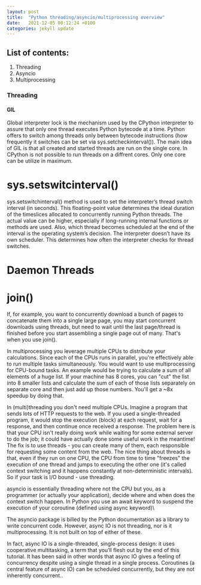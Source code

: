 ```yaml
---
layout: post
title:  "Python threading/asyncio/multiprocessing overview"
date:   2021-12-05 00:12:24 +0100
categories: jekyll update
---
```


## List of contents:
1. Threading
2. Asyncio
3. Multiprocessing

### Threading
#### GIL
Global interpreter lock is the mechanism used by the CPython interpreter to assure that only one thread executes Python bytecode at a time. Python offers to switch among threads only between bytecode instructions (how frequently it switches can be set via sys.setcheckinterval()).
The main idea of GIL is that all created and started threads are run on the single core. In CPython is not possible to run threads on a diffrent cores. Only one core can be utilize in maximum.

# sys.setswitcinterval()
sys.setswitchinterval() method is used to set the interpreter’s thread switch interval (in seconds). This floating-point value determines the ideal duration of the timeslices allocated to concurrently running Python threads. The actual value can be higher, especially if long-running internal functions or methods are used. Also, which thread becomes scheduled at the end of the interval is the operating system’s decision. The interpreter doesn’t have its own scheduler. This determines how often the interpreter checks for thread switches.

# Daemon Threads

# join()
If, for example, you want to concurrently download a bunch of pages to concatenate them into a single large page, you may start concurrent downloads using threads, but need to wait until the last page/thread is finished before you start assembling a single page out of many. That's when you use join().

In multiprocessing you leverage multiple CPUs to distribute your calculations. Since each of the CPUs runs in parallel, you're effectively able to run multiple tasks simultaneously. You would want to use multiprocessing for CPU-bound tasks. An example would be trying to calculate a sum of all elements of a huge list. If your machine has 8 cores, you can "cut" the list into 8 smaller lists and calculate the sum of each of those lists separately on separate core and then just add up those numbers. You'll get a ~8x speedup by doing that.

In (multi)threading you don't need multiple CPUs. Imagine a program that sends lots of HTTP requests to the web. If you used a single-threaded program, it would stop the execution (block) at each request, wait for a response, and then continue once received a response. The problem here is that your CPU isn't really doing work while waiting for some external server to do the job; it could have actually done some useful work in the meantime! The fix is to use threads - you can create many of them, each responsible for requesting some content from the web. The nice thing about threads is that, even if they run on one CPU, the CPU from time to time "freezes" the execution of one thread and jumps to executing the other one (it's called context switching and it happens constantly at non-deterministic intervals). So if your task is I/O bound - use threading.

asyncio is essentially threading where not the CPU but you, as a programmer (or actually your application), decide where and when does the context switch happen. In Python you use an await keyword to suspend the execution of your coroutine (defined using async keyword)\

The asyncio package is billed by the Python documentation as a library to write concurrent code. However, async IO is not threading, nor is it multiprocessing. It is not built on top of either of these.

In fact, async IO is a single-threaded, single-process design: it uses cooperative multitasking, a term that you’ll flesh out by the end of this tutorial. It has been said in other words that async IO gives a feeling of concurrency despite using a single thread in a single process. Coroutines (a central feature of async IO) can be scheduled concurrently, but they are not inherently concurrent..